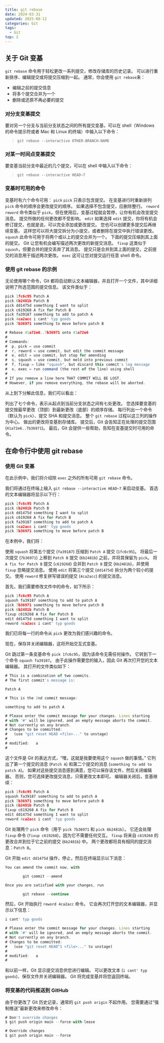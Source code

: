 ```yaml
---
title: git rebase
date: 2024-03-31
updated: 2025-08-12
categories: Git
tags:
  - Git
top: 2
---
```


## 关于 Git 变基
`git rebase` 命令用于轻松更改一系列提交，修改存储库的历史记录。 可以进行重新排序、编辑提交或将提交压缩到一起。
通常，你会使用 `git rebase`来：
- 编辑之前的提交信息
- 将多个提交合并为一个
- 删除或还原不再必要的提交

### 对分支变基提交
要对另一个分支与当前分支状态之间的所有提交变基，可以在 shell（Windows 的命令提示符或者 Mac 和 Linux 的终端）中输入以下命令：
> `git rebase --interactive OTHER-BRANCH-NAME`

### 对某一时间点变基提交
要变基当前分支中最近的几个提交，可以在 shell 中输入以下命令：
> `git rebase --interactive HEAD~7`

### 变基时可用的命令
变基时有六个命令可用：
`pick`
`pick` 只表示包含提交。 在变基进行时重新排列 `pick` 命令的顺序会更改提交的顺序。 如果选择不包含提交，应删除整行。
`reword`
`reword` 命令类似于 `pick`，但在使用后，变基过程就会暂停，让你有机会改变提交消息。 提交所做的任何更改都不受影响。
`edit`
如果选择 `edit` 提交，你将有机会修订提交，也就是说，可以完全添加或更改提交。 您也可以创建更多提交后再继续变基。 这样您可以将大提交拆分为小提交，或者删除在提交中执行错误更改。
`squash`
此命令可用于将两个或以上的提交合并为一个。 下面的提交压缩到其上面的提交。 Git 让您有机会编写描述两次更改的新提交消息。
`fixup`
这类似于 `squash`，但要合并的提交丢弃了其消息。 提交只是合并到其上面的提交，之前提交的消息用于描述两次更改。
`exec`
这可让您对提交运行任意 shell 命令。

### 使用 git rebase 的示例
无论使用哪个命令，Git 都将启动默认文本编辑器，并且打开一个文件，其中详细说明了所选范围的提交信息。 该文件类似于：
```js
pick 1fc6c95 Patch A
pick 6b2481b Patch B
pick dd1475d something I want to split
pick c619268 A fix for Patch B
pick fa39187 something to add to patch A
pick 4ca2acc i cant' typ goods
pick 7b36971 something to move before patch B

# Rebase 41a72e6..7b36971 onto 41a72e6
#
# Commands:
#  p, pick = use commit
#  r, reword = use commit, but edit the commit message
#  e, edit = use commit, but stop for amending
#  s, squash = use commit, but meld into previous commit
#  f, fixup = like "squash", but discard this commit's log message
#  x, exec = run command (the rest of the line) using shell
#
# If you remove a line here THAT COMMIT WILL BE LOST.
# However, if you remove everything, the rebase will be aborted.
```
从上到下分解此信息，我们可以看出：

列出了七个命令，表示从起点到当前分支状态之间有七处更改。
您选择要变基的提交按最早更改（顶部）到最新更改（底部）的顺序存储。
每行列出一个命令（默认为 `pick`）、提交 SHA 和提交消息。 整个 `git rebase` 过程以这三列的操作为中心。 做出的更改将变基到存储库。
提交后，Git 会告知正在处理的提交范围 (`41a72e6..7b36971`)。
最后，Git 会提供一些帮助，告知在变基提交时可用的命令。

## 在命令行中使用 git rebase
### 使用 Git 变基
在此示例中，我们将介绍除 `exec` 之外的所有可用 `git rebase` 命令。

我们将通过在终端上输入 `git rebase --interactive HEAD~7` 来启动变基。 首选的文本编辑器将显示以下行：
```js
pick 1fc6c95 Patch A
pick 6b2481b Patch B
pick dd1475d something I want to split
pick c619268 A fix for Patch B
pick fa39187 something to add to patch A
pick 4ca2acc i cant' typ goods
pick 7b36971 something to move before patch B
```
在本例中，我们将：

使用 `squash` 将第五个提交 (`fa39187`) 压缩到 `Patch A` 提交 (`1fc6c95`)。
将最后一次提交 (`7b36971`) 上移到 `Patch B` 提交 (`6b2481b`) 之前，并将其保留为 `pick`。
将 `A fix for Patch B` 提交 (`c619268`) 合并到 `Patch B` 提交 (`6b2481b`)，并使用 `fixup` 忽略提交消息。
使用 `edit` 将第三个提交 (`dd1475d`) 拆分为两个较小的提交。
使用 `reword` 修复拼写错误的提交 (`4ca2acc`) 的提交消息。

首先，我们需要修改文件中的命令，如下所示：
```js
pick 1fc6c95 Patch A
squash fa39187 something to add to patch A
pick 7b36971 something to move before patch B
pick 6b2481b Patch B
fixup c619268 A fix for Patch B
edit dd1475d something I want to split
reword 4ca2acc i cant' typ goods
```
我们已将每一行的命令从 `pick` 更改为我们感兴趣的命令。

现在，保存并关闭编辑器，这将开始交互式变基。

Git 跳过第一条变基命令 `pick 1fc6c95`，因为该命令无需任何操作。 它转到下一个命令 `squash fa39187`。
由于此操作需要您的输入，因此 Git 再次打开您的文本编辑器。 其打开的文件类似如下：
```js
# This is a combination of two commits.
# The first commit's message is:

Patch A

# This is the 2nd commit message:

something to add to patch A

# Please enter the commit message for your changes. Lines starting
# with '#' will be ignored, and an empty message aborts the commit.
# Not currently on any branch.
# Changes to be committed:
#   (use "git reset HEAD <file>..." to unstage)
#
# modified:   a
#
```
这个文件是 Git 的表达方式，“嘿，这就是我要使用这个 `squash` 做的事情。” 它列出了第一个提交的消息 (`Patch A`) 和第二个提交的消息 (`something to add to patch A`)。
如果对这些提交消息感到满意，您可以保存该文件，然后关闭编辑器。 否则，您可选择更改提交消息，只需更改文本即可。
编辑器关闭后，变基继续：
```js
pick 1fc6c95 Patch A
squash fa39187 something to add to patch A
pick 7b36971 something to move before patch B
pick 6b2481b Patch B
fixup c619268 A fix for Patch B
edit dd1475d something I want to split
reword 4ca2acc i cant' typ goods
```
Git 处理两个 `pick` 命令（用于 `pick 7b36971` 和 `pick 6b2481b`）。 它还会处理 `fixup` 命令 (`fixup c619268`)，因为它不需要任何交互。
`fixup` 将来自 `c619268` 的更改合并到位于它之前的提交 (`6b2481b`) 中。 两个更改都将具有相同的提交消息：`Patch B`。

Git 开始 `edit dd1475d` 操作，停止，然后在终端显示以下消息：
```js
You can amend the commit now, with

        git commit --amend

Once you are satisfied with your changes, run

        git rebase --continue
```
然后，Git 开始执行 `reword 4ca2acc` 命令。 它会再次打开您的文本编辑器，并显示以下信息：
```js
i cant' typ goods

# Please enter the commit message for your changes. Lines starting
# with '#' will be ignored, and an empty message aborts the commit.
# Not currently on any branch.
# Changes to be committed:
#   (use "git reset HEAD^1 <file>..." to unstage)
#
# modified:   a
#
```
和以前一样，Git 显示提交消息供您进行编辑。 可以更改文本 (`i cant' typ goods`)、保存文件并关闭编辑器。 Git 将完成变基并将您返回终端。

### 将变基的代码推送到 GitHub
由于你更改了 Git 历史记录，通常的 `git push origin` 不起作用。 您需要通过“强制推送”最新更改来修改命令：
```js
# Don't override changes
$ git push origin main --force-with-lease

# Override changes
$ git push origin main --force
```
